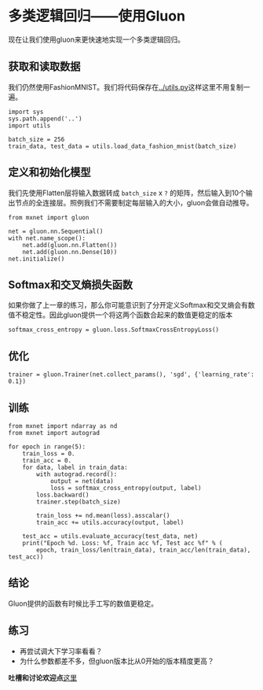 # 多类逻辑回归——使用Gluon

现在让我们使用gluon来更快速地实现一个多类逻辑回归。

## 获取和读取数据

我们仍然使用FashionMNIST。我们将代码保存在[../utils.py](../utils.py)这样这里不用复制一遍。

```{.python .input  n=1}
import sys
sys.path.append('..')
import utils

batch_size = 256
train_data, test_data = utils.load_data_fashion_mnist(batch_size)
```

## 定义和初始化模型

我们先使用Flatten层将输入数据转成 `batch_size` x `?` 的矩阵，然后输入到10个输出节点的全连接层。照例我们不需要制定每层输入的大小，gluon会做自动推导。

```{.python .input  n=2}
from mxnet import gluon

net = gluon.nn.Sequential()
with net.name_scope():
    net.add(gluon.nn.Flatten())
    net.add(gluon.nn.Dense(10))
net.initialize()
```

## Softmax和交叉熵损失函数

如果你做了上一章的练习，那么你可能意识到了分开定义Softmax和交叉熵会有数值不稳定性。因此gluon提供一个将这两个函数合起来的数值更稳定的版本

```{.python .input  n=3}
softmax_cross_entropy = gluon.loss.SoftmaxCrossEntropyLoss()
```

## 优化

```{.python .input  n=4}
trainer = gluon.Trainer(net.collect_params(), 'sgd', {'learning_rate': 0.1})
```

## 训练

```{.python .input  n=5}
from mxnet import ndarray as nd
from mxnet import autograd

for epoch in range(5):
    train_loss = 0.
    train_acc = 0.
    for data, label in train_data:
        with autograd.record():
            output = net(data)
            loss = softmax_cross_entropy(output, label)
        loss.backward()
        trainer.step(batch_size)

        train_loss += nd.mean(loss).asscalar()
        train_acc += utils.accuracy(output, label)

    test_acc = utils.evaluate_accuracy(test_data, net)
    print("Epoch %d. Loss: %f, Train acc %f, Test acc %f" % (
        epoch, train_loss/len(train_data), train_acc/len(train_data), test_acc))
```

## 结论

Gluon提供的函数有时候比手工写的数值更稳定。

## 练习

- 再尝试调大下学习率看看？
- 为什么参数都差不多，但gluon版本比从0开始的版本精度更高？

**吐槽和讨论欢迎点**[这里](https://discuss.gluon.ai/t/topic/740)
